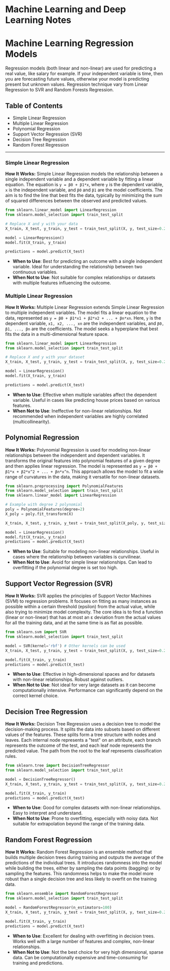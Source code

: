 # Machine Learning and Deep Learning Notes

# Machine Learning Regression Models

Regression models (both linear and non-linear) are used for predicting a real value, like salary for example. If your independent variable is time, then you are forecasting future values, otherwise your model is predicting present but unknown values. Regression technique vary from Linear Regression to SVR and Random Forests Regression.

## Table of Contents
- Simple Linear Regression
- Multiple Linear Regression
- Polynomial Regression
- Support Vector Regression (SVR)
- Decision Tree Regression
- Random Forest Regression

---

### Simple Linear Regression
**How It Works:** Simple Linear Regression models the relationship between a single independent variable and a dependent variable by fitting a linear equation. The equation is `y = β0 + β1*x`, where `y` is the dependent variable, `x` is the independent variable, and `β0` and `β1` are the model coefficients. The aim is to find the line that best fits the data, typically by minimizing the sum of squared differences between the observed and predicted values.

```python
from sklearn.linear_model import LinearRegression
from sklearn.model_selection import train_test_split

# Replace X and y with your data
X_train, X_test, y_train, y_test = train_test_split(X, y, test_size=0.2)

model = LinearRegression()
model.fit(X_train, y_train)

predictions = model.predict(X_test)
```
- **When to Use**: Best for predicting an outcome with a single independent variable. Ideal for understanding the relationship between two continuous variables.
- **When Not to Use**: Not suitable for complex relationships or datasets with multiple features influencing the outcome.
  


### Multiple Linear Regression
**How It Works:** Multiple Linear Regression extends Simple Linear Regression to multiple independent variables. The model fits a linear equation to the data, represented as `y = β0 + β1*x1 + β2*x2 + ... + βn*xn`.  Here, `y` is the dependent variable, `x1, x2, ..., xn` are the independent variables, and `β0, β1, ..., βn` are the coefficients. The model seeks a hyperplane that best fits the data in a multi-dimensional feature space.
```python
from sklearn.linear_model import LinearRegression
from sklearn.model_selection import train_test_split

# Replace X and y with your dataset
X_train, X_test, y_train, y_test = train_test_split(X, y, test_size=0.2)

model = LinearRegression()
model.fit(X_train, y_train)

predictions = model.predict(X_test)
```
- **When to Use**: Effective when multiple variables affect the dependent variable. Useful in cases like predicting house prices based on various features.
- **When Not to Use**: Ineffective for non-linear relationships. Not recommended when independent variables are highly correlated (multicollinearity).



## Polynomial Regression

**How It Works:** Polynomial Regression is used for modeling non-linear relationships between the independent and dependent variables. It transforms the original features into polynomial features of a given degree and then applies linear regression. The model is represented as `y = β0 + β1*x + β2*x^2 + ... + βn*x^n`. This approach allows the model to fit a wide range of curvatures in the data, making it versatile for non-linear datasets.

```python
from sklearn.preprocessing import PolynomialFeatures
from sklearn.model_selection import train_test_split
from sklearn.linear_model import LinearRegression

# Example with degree 2 polynomial
poly = PolynomialFeatures(degree=2)
X_poly = poly.fit_transform(X)

X_train, X_test, y_train, y_test = train_test_split(X_poly, y, test_size=0.2)

model = LinearRegression()
model.fit(X_train, y_train)
predictions = model.predict(X_test)
```
- **When to Use**: Suitable for modeling non-linear relationships. Useful in cases where the relationship between variables is curvilinear.
- **When Not to Use**: Avoid for simple linear relationships. Can lead to overfitting if the polynomial degree is set too high.





## Support Vector Regression (SVR)

**How It Works:** SVR applies the principles of Support Vector Machines (SVM) to regression problems. It focuses on fitting as many instances as possible within a certain threshold (epsilon) from the actual value, while also trying to minimize model complexity. The core idea is to find a function (linear or non-linear) that has at most an ε deviation from the actual values for all the training data, and at the same time is as flat as possible.
```python
from sklearn.svm import SVR
from sklearn.model_selection import train_test_split

model = SVR(kernel='rbf') # Other kernels can be used
X_train, X_test, y_train, y_test = train_test_split(X, y, test_size=0.2)

model.fit(X_train, y_train)
predictions = model.predict(X_test)
```
- **When to Use**: Effective in high-dimensional spaces and for datasets with non-linear relationships. Robust against outliers.
- **When Not to Use**: Not ideal for very large datasets as it can become computationally intensive. Performance can significantly depend on the correct kernel choice.

## Decision Tree Regression
**How It Works:** Decision Tree Regression uses a decision tree to model the decision-making process. It splits the data into subsets based on different values of the features. These splits form a tree structure with nodes and leaves. Each internal node represents a "test" on an attribute, each branch represents the outcome of the test, and each leaf node represents the predicted value. The path from the root to the leaf represents classification rules.
```python
from sklearn.tree import DecisionTreeRegressor
from sklearn.model_selection import train_test_split

model = DecisionTreeRegressor()
X_train, X_test, y_train, y_test = train_test_split(X, y, test_size=0.2)

model.fit(X_train, y_train)
predictions = model.predict(X_test)
```
- **When to Use**: Good for complex datasets with non-linear relationships. Easy to interpret and understand.
- **When Not to Use**: Prone to overfitting, especially with noisy data. Not suitable for extrapolation beyond the range of the training data.



## Random Forest Regression

**How It Works:** Random Forest Regression is an ensemble method that builds multiple decision trees during training and outputs the average of the predictions of the individual trees. It introduces randomness into the model while building the trees, either by sampling the data points (bagging) or by sampling the features. This randomness helps to make the model more robust than a single decision tree and less likely to overfit on the training data.
```python
from sklearn.ensemble import RandomForestRegressor
from sklearn.model_selection import train_test_split

model = RandomForestRegressor(n_estimators=100)
X_train, X_test, y_train, y_test = train_test_split(X, y, test_size=0.2)

model.fit(X_train, y_train)
predictions = model.predict(X_test)
```
- **When to Use**: Excellent for dealing with overfitting in decision trees. Works well with a large number of features and complex, non-linear relationships.
- **When Not to Use**: Not the best choice for very high dimensional, sparse data. Can be computationally expensive and time-consuming for training and predictions.





